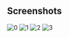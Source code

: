 ## Screenshots
![0](https://github.com/bilalelsayed97/Todoey/assets/133275598/bea780af-2c4c-4097-b4ae-658f12665747)
![1](https://github.com/bilalelsayed97/Todoey/assets/133275598/c26e5f87-8549-44c7-90d6-25af056edd51)
![2](https://github.com/bilalelsayed97/Todoey/assets/133275598/f6a48a8c-fed2-491b-bfa4-9fa20cafdf1b)
![3](https://github.com/bilalelsayed97/Todoey/assets/133275598/3e9311aa-d82b-407f-b5b9-f565f3a648a5)
